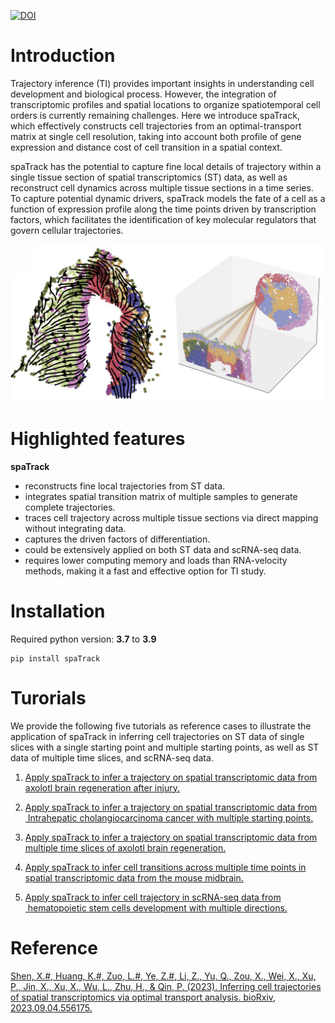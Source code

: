 [![DOI](https://zenodo.org/badge/605859353.svg)](https://doi.org/10.5281/zenodo.14214597)
# Introduction

Trajectory inference (TI) provides important insights in understanding cell development and biological process. However, the integration of transcriptomic profiles and spatial locations to organize spatiotemporal cell orders is currently remaining challenges. Here we introduce spaTrack, which effectively constructs cell trajectories from an optimal-transport matrix at single cell resolution, taking into account both profile of gene expression and distance cost of cell transition in a spatial context. 

spaTrack has the potential to capture fine local details of trajectory within a single tissue section of spatial transcriptomics (ST) data, as well as reconstruct cell dynamics across multiple tissue sections in a time series. To capture potential dynamic drivers, spaTrack models the fate of a cell as a function of expression profile along the time points driven by transcription factors, which facilitates the identification of key molecular regulators that govern cellular trajectories.

<img src="https://raw.githubusercontent.com/yzf072/spatrack/main/docs/source/_static/comb.png" width="1000px">

# Highlighted features

**spaTrack**

* reconstructs fine local trajectories from ST data. 
* integrates spatial transition matrix of multiple samples to generate complete trajectories.
* traces cell trajectory across multiple tissue sections via direct mapping without integrating data. 
* captures the driven factors of differentiation.
* could be extensively applied on both ST data and scRNA-seq data.
* requires lower computing memory and loads than RNA-velocity methods, making it a fast and effective option for TI study.

# Installation

Required python version: **3.7** to **3.9**

```shell
pip install spaTrack
```

# Turorials

We provide the following five tutorials as reference cases to illustrate the application of spaTrack in inferring cell trajectories on ST data of single slices with a single starting point and multiple starting points, as well as ST data of multiple time slices, and scRNA-seq data.

1. [Apply spaTrack to infer a trajectory on spatial transcriptomic data from axolotl brain regeneration after injury.](https://spatrack.readthedocs.io/en/latest/notebooks/01.ST_data_of_axolotl_brain_regeneration_after_injury.html)

2. [Apply spaTrack to infer a trajectory on spatial transcriptomic data from 
    Intrahepatic cholangiocarcinoma cancer with multiple starting points.](https://spatrack.readthedocs.io/en/latest/notebooks/02.ST_data_of_Intrahepatic_cholangiocarcinoma_cancer.html)

3. [Apply spaTrack to infer a trajectory on spatial transcriptomic data from multiple time slices of axolotl brain regeneration.](https://spatrack.readthedocs.io/en/latest/notebooks/03.ST_data_of_axolotl_brain_slides_with_multiple_times.html)

4. [Apply spaTrack to infer cell transitions across multiple time points in spatial transcriptomic data from the mouse midbrain.](https://spatrack.readthedocs.io/en/latest/notebooks/04.ST_data_of_mouse%20midbrain_with_multiple_times.html)

5. [Apply spaTrack to infer cell  trajectory in  scRNA-seq data from 
    hematopoietic stem cells development with multiple directions.](https://spatrack.readthedocs.io/en/latest/notebooks/05.scRNAseq_data_of_HSC.html)

# Reference

[Shen, X.#, Huang, K.#, Zuo, L.#, Ye, Z.#, Li, Z., Yu, Q., Zou, X., Wei, X., Xu, P., Jin, X., Xu, X., Wu, L., Zhu, H., & Qin, P. (2023). Inferring cell trajectories of spatial transcriptomics via optimal transport analysis. bioRxiv, 2023.09.04.556175.](https://doi.org/10.1101/2023.09.04.556175)

